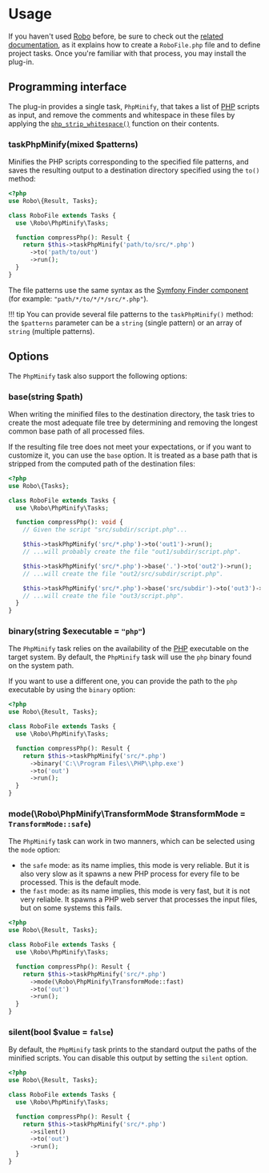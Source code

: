 # Usage
If you haven't used [Robo](https://robo.li) before, be sure to check out the [related documentation](https://robo.li/getting-started), as it explains how to create a `RoboFile.php` file and to define project tasks. Once you're familiar with that process, you may install the plug-in.

## Programming interface
The plug-in provides a single task, `PhpMinify`, that takes a list of [PHP](https://www.php.net) scripts as input, and remove the comments and whitespace in these files by applying the [`php_strip_whitespace()`](https://www.php.net/manual/en/function.php-strip-whitespace.php) function on their contents.
    
### **taskPhpMinify**(mixed $patterns)
Minifies the PHP scripts corresponding to the specified file patterns, and saves the resulting output to a destination directory specified using the `to()` method:

```php
<?php
use Robo\{Result, Tasks};

class RoboFile extends Tasks {
  use \Robo\PhpMinify\Tasks;

  function compressPhp(): Result {
    return $this->taskPhpMinify('path/to/src/*.php')
      ->to('path/to/out')
      ->run();
  }
}
```

The file patterns use the same syntax as the [Symfony Finder component](https://symfony.com/doc/current/components/finder.html) (for example: `"path/*/to/*/*/src/*.php"`).

!!! tip
    You can provide several file patterns to the `taskPhpMinify()` method:
    the `$patterns` parameter can be a `string` (single pattern) or an array of `string` (multiple patterns).  

## Options
The `PhpMinify` task also support the following options:

### **base**(string $path)
When writing the minified files to the destination directory, the task tries to create the most adequate file tree by determining and removing the longest common base path of all processed files.

If the resulting file tree does not meet your expectations, or if you want to customize it, you can use the `base` option. It is treated as a base path that is stripped from the computed path of the destination files:

```php
<?php
use Robo\{Tasks};

class RoboFile extends Tasks {
  use \Robo\PhpMinify\Tasks;

  function compressPhp(): void {
    // Given the script "src/subdir/script.php"...

    $this->taskPhpMinify('src/*.php')->to('out1')->run();
    // ...will probably create the file "out1/subdir/script.php".

    $this->taskPhpMinify('src/*.php')->base('.')->to('out2')->run();
    // ...will create the file "out2/src/subdir/script.php".

    $this->taskPhpMinify('src/*.php')->base('src/subdir')->to('out3')->run();
    // ...will create the file "out3/script.php".
  }
}
```

### **binary**(string $executable = `"php"`)
The `PhpMinify` task relies on the availability of the [PHP](https://www.php.net) executable on the target system. By default, the `PhpMinify` task will use the `php` binary found on the system path.

If you want to use a different one, you can provide the path to the `php` executable by using the `binary` option:

```php
<?php
use Robo\{Result, Tasks};

class RoboFile extends Tasks {
  use \Robo\PhpMinify\Tasks;

  function compressPhp(): Result {
    return $this->taskPhpMinify('src/*.php')
      ->binary('C:\\Program Files\\PHP\\php.exe')
      ->to('out')
      ->run();
  }
}
```

### **mode**(\Robo\PhpMinify\TransformMode $transformMode = `TransformMode::safe`)
The `PhpMinify` task can work in two manners, which can be selected using the `mode` option:

- the `safe` mode: as its name implies, this mode is very reliable. But it is also very slow as it spawns a new PHP process for every file to be processed. This is the default mode.
- the `fast` mode: as its name implies, this mode is very fast, but it is not very reliable. It spawns a PHP web server that processes the input files, but on some systems this fails.

```php
<?php
use Robo\{Result, Tasks};

class RoboFile extends Tasks {
  use \Robo\PhpMinify\Tasks;

  function compressPhp(): Result {
    return $this->taskPhpMinify('src/*.php')
      ->mode(\Robo\PhpMinify\TransformMode::fast)
      ->to('out')
      ->run();
  }
}
```

### **silent**(bool $value = `false`)
By default, the `PhpMinify` task prints to the standard output the paths of the minified scripts. You can disable this output by setting the `silent` option.

```php
<?php
use Robo\{Result, Tasks};

class RoboFile extends Tasks {
  use \Robo\PhpMinify\Tasks;

  function compressPhp(): Result {
    return $this->taskPhpMinify('src/*.php')
      ->silent()
      ->to('out')
      ->run();
  }
}
```
